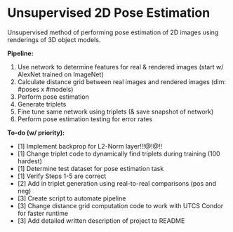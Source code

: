 # Unsupervised 2D Pose Estimation

Unsupervised method of performing pose estimation of 2D images using renderings of 3D object models.

**Pipeline:**
  1) Use network to determine features for real & rendered images (start w/ AlexNet trained on ImageNet)
  2) Calculate distance grid between real images and rendered images (dim: #poses x #models)
  3) Perform pose estimation 
  4) Generate triplets 
  5) Fine tune same network using triplets (& save snapshot of network)
  6) Perform pose estimation testing for error rates

**To-do (w/ priority):**  
  * [1] Implement backprop for L2-Norm layer!!!@!@!!
  * [1] Change triplet code to dynamically find triplets during training (100 hardest)
  * [1] Determine test dataset for pose estimation task  
  * [1] Verify Steps 1-5 are correct
  * [2] Add in triplet generation using real-to-real comparisons (pos and neg)
  * [3] Create script to automate pipeline  
  * [3] Change distance grid computation code to work with UTCS Condor for faster runtime
  * [3] Add detailed written description of project to README
